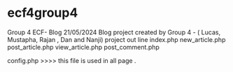 # ecf4group4
Group 4 ECF- Blog 
21/05/2024 Blog project created by Group 4 - ( Lucas, Mustapha, Rajan , Dan and Nanji)
project out line 
index.php
new_article.php
post_article.php
view_article.php
post_comment.php

config.php >>>> this file is used in all page .
